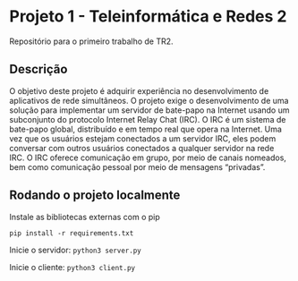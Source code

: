 # Projeto 1 - Teleinformática e Redes 2
Repositório para o primeiro trabalho de TR2.

## Descrição

O objetivo deste projeto é adquirir experiência no desenvolvimento de aplicativos de rede
simultâneos. O projeto exige o desenvolvimento de uma solução para implementar um servidor
de bate-papo na Internet usando um subconjunto do protocolo Internet Relay Chat (IRC). O
IRC é um sistema de bate-papo global, distribuído e em tempo real que opera na Internet. Uma vez que os usuários
estejam conectados a um servidor IRC, eles podem conversar com outros usuários conectados
a qualquer servidor na rede IRC. O IRC oferece comunicação em grupo, por meio de canais
nomeados, bem como comunicação pessoal por meio de mensagens “privadas”.

## Rodando o projeto localmente

Instale as bibliotecas externas com o pip

```pip install -r requirements.txt```

Inicie o servidor:
```python3 server.py```

Inicie o cliente:
```python3 client.py```
